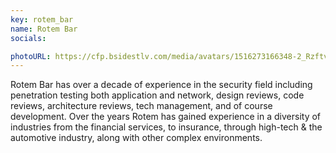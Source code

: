 ```yaml
---
key: rotem_bar
name: Rotem Bar
socials:

photoURL: https://cfp.bsidestlv.com/media/avatars/1516273166348-2_RzftvBp.jpeg
---
```


Rotem Bar has over a decade of experience in the security field including penetration testing both application and network, design reviews, code reviews, architecture reviews, tech management, and of course development. Over the years Rotem has gained experience in a diversity of industries from the financial services, to insurance, through high-tech & the automotive industry, along with other complex environments.
